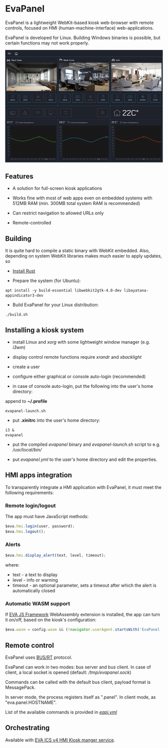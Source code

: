 # EvaPanel

EvaPanel is a lightweight WebKit-based kiosk web-browser with remote controls,
focused on HMI (human-machine-interface) web-applications.

EvaPanel is developed for Linux. Building Windows binaries is possible, but
certain functions may not work properly.

![App](app_preview.jpg?raw=true)

## Features

* A solution for full-screen kiosk applications

* Works fine with most of web apps even on embedded systems with 512MB
  RAM (min. 300MB total system RAM is recommended)

* Can restrict navigation to allowed URLs only

* Remote-controlled

## Building

It is quite hard to compile a static binary with WebKit embedded. Also,
depending on system WebKit libraries makes much easier to apply updates, so

* [Install Rust](https://www.rust-lang.org/tools/install)

* Prepare the system (for Ubuntu):

```
apt install -y build-essential libwebkit2gtk-4.0-dev libayatana-appindicator3-dev
```

* Build EvaPanel for your Linux distribution:

```
./build.sh
```

## Installing a kiosk system

* install Linux and *xorg* with some lightweight window manager (e.g. *i3wm*)

* display control remote functions require *xrandr* and *xbacklight*

* create a user

* configure either graphical or console auto-login (recommended)

* in case of console auto-login, put the following into the user's home
  directory:

append to **~/.profile**

```
evapanel-launch.sh
```

* put **.xinitrc** into the user's home directory:

```
i3 &
evapanel
```

* put the compiled *evapanel* binary and *evapanel-launch.sh* script to e.g.
  */usr/local/bin/*

* put *evapanel.yml* to the user's home directory and edit the properties.

## HMI apps integration

To transparently integrate a HMI application with EvaPanel, it must meet the
following requirements:

### Remote login/logout

The app must have JavaScript methods:

```javascript
$eva.hmi.login(user, password);
$eva.hmi.logout();
```

### Alerts

```javascript
$eva.hmi.display_alert(text, level, timeout);
```

where:

* text - a text to display
* level - info or warning
* timeout - an optional parameter, sets a timeout after which the alert is
  automatically closed

### Automatic WASM support

If [EVA JS Framework](https://github.com/alttch/eva-js-framework) WebAssembly
extension is installed, the app can turn it on/off, based on the kiosk's
configuration:

```javascript
$eva.wasm = config.wasm && (!navigator.userAgent.startsWith('EvaPanel ') || navigator.userAgent.search('/wasm ') > 0);
```

## Remote control

EvaPanel uses [BUS/RT](https://busrt.bma.ai/) protocol.

EvaPanel can work in two modes: bus server and bus client. In case of client, a
local socket is opened (default: */tmp/evapanel.sock*)

Commands can be called with the default bus client, payload format is
MessagePack.

In server mode, the process registers itself as ".panel". In client mode, as
"eva.panel.HOSTNAME".

List of the available commands is provided in [*eapi.yml*](eapi.yml)

## Orchestrating

Available with [EVA ICS v4 HMI Kiosk manger
service](https://eva-ics4.readthedocs.io/en/latest/svc/eva-kioskman.html).
